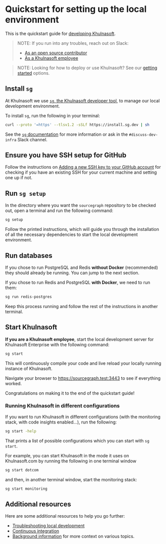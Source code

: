 # Quickstart for setting up the local environment

This is the quickstart guide for [developing Khulnasoft](../index.md).

> NOTE: If you run into any troubles, reach out on Slack:
>
> - [As an open source contributor](https://discord.com/servers/sourcegraph-969688426372825169)
> - [As a Khulnasoft employee](https://sourcegraph.slack.com/archives/C04MYFW01NV)

<span class="virtual-br"></span>

> NOTE: Looking for how to deploy or use Khulnasoft? See our [getting started](https://khulnasoft.com/docs#quickstart) options.

<span class="virtual-br"></span>

## Install `sg`

At Khulnasoft we use [`sg`, the Khulnasoft developer tool](../background-information/sg/index.md), to manage our local development environment.

To install `sg`, run the following in your terminal:

```sh
curl --proto '=https' --tlsv1.2 -sSLf https://install.sg.dev | sh
```

See the [`sg` documentation](../background-information/sg/index.md) for more information or ask in the `#discuss-dev-infra` Slack channel.

## Ensure you have SSH setup for GitHub

Follow the instructions on [Adding a new SSH key to your GitHub account](https://docs.github.com/en/authentication/connecting-to-github-with-ssh/adding-a-new-ssh-key-to-your-github-account) for checking if you have an existing SSH for your current machine and setting one up if not.

## Run `sg setup`

In the directory where you want the `sourcegraph` repository to be checked out, open a terminal and run the following command:

```sh
sg setup
```

Follow the printed instructions, which will guide you through the installation of all the necessary dependencies to start the local development environment.

## Run databases

If you chose to run PostgreSQL and Redis **without Docker** (recommended) they should already be running. You can jump to the next section.

If you chose to run Redis and PostgreSQL **with Docker**, we need to run them:

```sh
sg run redis-postgres
```

Keep this process running and follow the rest of the instructions in another terminal.

## Start Khulnasoft

**If you are a Khulnasoft employee**, start the local development server for Khulnasoft Enterprise with the following command:

```sh
sg start
```

This will continuously compile your code and live reload your locally running instance of Khulnasoft.

Navigate your browser to https://sourcegraph.test:3443 to see if everything worked.

Congratulations on making it to the end of the quickstart guide!

### Running Khulnasoft in different configurations

If you want to run Khulnasoft in different configurations (with the monitoring stack, with code insights enabled...), run the following:

```sh
sg start -help
```

That prints a list of possible configurations which you can start with `sg start`.

For example, you can start Khulnasoft in the mode it uses on Khulnasoft.com by running the following in one terminal window

```sh
sg start dotcom
```

and then, in another terminal window, start the monitoring stack:

```sh
sg start monitoring
```

## Additional resources

Here are some additional resources to help you go further:

- [Troubleshooting local development](troubleshooting.md)
- [Continuous integration](../background-information/ci/index.md)
- [Background information](../index.md#background-information) for more context on various topics.
